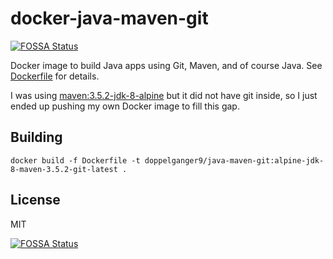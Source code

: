 # docker-java-maven-git
[![FOSSA Status](https://app.fossa.io/api/projects/git%2Bgithub.com%2Fdoppelganger9%2Fdocker-java-maven-git.svg?type=shield)](https://app.fossa.io/projects/git%2Bgithub.com%2Fdoppelganger9%2Fdocker-java-maven-git?ref=badge_shield)


Docker image to build Java apps using Git, Maven, and of course Java. See [Dockerfile](Dockerfile) for details.

I was using [maven:3.5.2-jdk-8-alpine](https://github.com/andreptb/Dockerfiles/tree/master/maven/alpine/jdk-8) but it did not have git inside, so I just ended up pushing my own Docker image to fill this gap.

## Building

    docker build -f Dockerfile -t doppelganger9/java-maven-git:alpine-jdk-8-maven-3.5.2-git-latest .

## License

MIT


[![FOSSA Status](https://app.fossa.io/api/projects/git%2Bgithub.com%2Fdoppelganger9%2Fdocker-java-maven-git.svg?type=large)](https://app.fossa.io/projects/git%2Bgithub.com%2Fdoppelganger9%2Fdocker-java-maven-git?ref=badge_large)